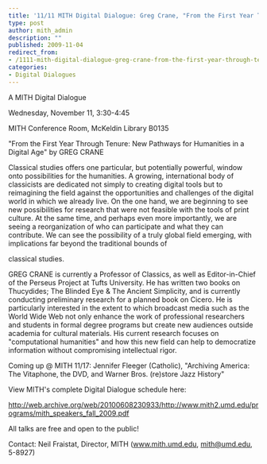 ```yaml
---
title: '11/11 MITH Digital Dialogue: Greg Crane, "From the First Year Through Tenure: New Pathways for Humanities in a Digital Age"'
type: post
author: mith_admin
description: ""
published: 2009-11-04
redirect_from: 
- /1111-mith-digital-dialogue-greg-crane-from-the-first-year-through-tenure-new-pathways-for-humanities-in-a-digital-age/
categories:
- Digital Dialogues
---
```

A MITH Digital Dialogue

Wednesday, November 11, 3:30-4:45

MITH Conference Room, McKeldin Library B0135

"From the First Year Through Tenure: New Pathways for Humanities in a Digital Age" by GREG CRANE

Classical studies offers one particular, but potentially powerful, window onto possibilities for the humanities. A growing, international body of classicists are dedicated not simply to creating digital tools but to reimagining the field against the opportunities and challenges of the digital world in which we already live. On the one hand, we are beginning to see new possibilities for research that were not feasible with the tools of print culture. At the same time, and perhaps even more importantly, we are seeing a reorganization of who can participate and what they can contribute. We can see the possibility of a truly global field emerging, with implications far beyond the traditional bounds of

classical studies.

GREG CRANE is currently a Professor of Classics, as well as Editor-in-Chief of the Perseus Project at Tufts University. He has written two books on Thucydides; The Blinded Eye & The Ancient Simplicity, and is currently conducting preliminary research for a planned book on Cicero. He is particularly interested in the extent to which broadcast media such as the World Wide Web not only enhance the work of professional researchers and students in formal degree programs but create new audiences outside academia for cultural materials. His current research focuses on "computational humanities" and how this new field can help to democratize information without compromising intellectual rigor.

Coming up @ MITH 11/17: Jennifer Fleeger (Catholic), "Archiving America: The Vitaphone, the DVD, and Warner Bros. (re)store Jazz History"

View MITH's complete Digital Dialogue schedule here:

http://web.archive.org/web/20100608230933/http://www.mith2.umd.edu/programs/mith_speakers_fall_2009.pdf

All talks are free and open to the public!

Contact: Neil Fraistat, Director, MITH (www.mith.umd.edu, mith@umd.edu, 5-8927)
